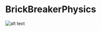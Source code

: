 # BrickBreakerPhysics


![alt text](https://github.com/PG22RafaelGazetti/BrickBreakerPhysics/blob/main/BrickBreaker.gif)
